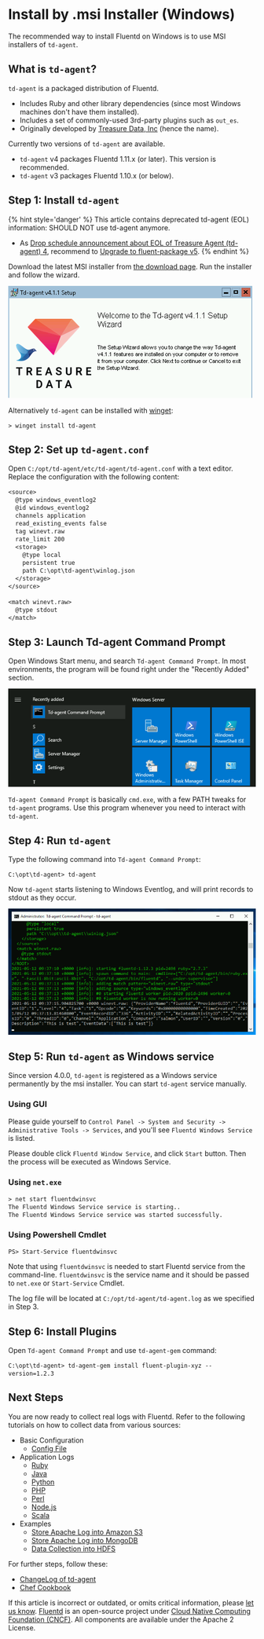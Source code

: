 # Install by .msi Installer \(Windows\)

The recommended way to install Fluentd on Windows is to use MSI installers of `td-agent`.

## What is `td-agent`?

`td-agent` is a packaged distribution of Fluentd.

* Includes Ruby and other library dependencies \(since most Windows machines don't have them installed\).
* Includes a set of commonly-used 3rd-party plugins such as `out_es`.
* Originally developed by [Treasure Data, Inc](http://www.treasuredata.com/) \(hence the name\).

Currently two versions of `td-agent` are available.

* `td-agent` v4 packages Fluentd 1.11.x \(or later\). This version is recommended.
* `td-agent` v3 packages Fluentd 1.10.x \(or below\).

## Step 1: Install `td-agent`

{% hint style='danger' %}
This article contains deprecated td-agent (EOL) information: SHOULD NOT use td-agent anymore.

* As [Drop schedule announcement about EOL of Treasure Agent (td-agent) 4](https://www.fluentd.org/blog/schedule-for-td-agent-4-eol), recommend to [Upgrade to fluent-package v5](https://www.fluentd.org/blog/upgrade-td-agent-v4-to-v5).
{% endhint %}

Download the latest MSI installer from [the download page](https://td-agent-package-browser.herokuapp.com/4/windows). Run the installer and follow the wizard.

![td-agent installation wizard](../.gitbook/assets/td-agent4-wizard.png)

Alternatively `td-agent` can be installed with [winget](https://www.microsoft.com/en-us/p/app-installer/9nblggh4nns1):

```text
> winget install td-agent
```

## Step 2: Set up `td-agent.conf`

Open `C:/opt/td-agent/etc/td-agent/td-agent.conf` with a text editor. Replace the configuration with the following content:

```text
<source>
  @type windows_eventlog2
  @id windows_eventlog2
  channels application
  read_existing_events false
  tag winevt.raw
  rate_limit 200
  <storage>
    @type local
    persistent true
    path C:\opt\td-agent\winlog.json
  </storage>
</source>

<match winevt.raw>
  @type stdout
</match>
```

## Step 3: Launch Td-agent Command Prompt

Open Windows Start menu, and search `Td-agent Command Prompt`. In most environments, the program will be found right under the "Recently Added" section.

![Windows start menu and Td-agent Command Prompt](../.gitbook/assets/td-agent4-menu.png)

`Td-agent Command Prompt` is basically `cmd.exe`, with a few PATH tweaks for `td-agent` programs. Use this program whenever you need to interact with `td-agent`.

## Step 4: Run `td-agent`

Type the following command into `Td-agent Command Prompt`:

```text
C:\opt\td-agent> td-agent
```

Now `td-agent` starts listening to Windows Eventlog, and will print records to stdout as they occur.

![Td-agent Command Prompt](../.gitbook/assets/td-agent4-prompt.png)

## Step 5: Run `td-agent` as Windows service

Since version 4.0.0, `td-agent` is registered as a Windows service permanently by the msi installer. You can start `td-agent` service manually.

### Using GUI

Please guide yourself to `Control Panel -> System and Security -> Administrative Tools -> Services`, and you'll see `Fluentd Windows Service` is listed.

Please double click `Fluentd Window Service`, and click `Start` button. Then the process will be executed as Windows Service.

### Using `net.exe`

```text
> net start fluentdwinsvc
The Fluentd Windows Service service is starting..
The Fluentd Windows Service service was started successfully.
```

### Using Powershell Cmdlet

```text
PS> Start-Service fluentdwinsvc
```

Note that using `fluentdwinsvc` is needed to start Fluentd service from the command-line. `fluentdwinsvc` is the service name and it should be passed to `net.exe` or `Start-Service` Cmdlet.

The log file will be located at `C:/opt/td-agent/td-agent.log` as we specified in Step 3.

## Step 6: Install Plugins

Open `Td-agent Command Prompt` and use `td-agent-gem` command:

```text
C:\opt\td-agent> td-agent-gem install fluent-plugin-xyz --version=1.2.3
```

## Next Steps

You are now ready to collect real logs with Fluentd. Refer to the following tutorials on how to collect data from various sources:

* Basic Configuration
  * [Config File](../configuration/config-file.md)
* Application Logs
  * [Ruby](../language-bindings/ruby.md)
  * [Java](../language-bindings/java.md)
  * [Python](../language-bindings/python.md)
  * [PHP](../language-bindings/php.md)
  * [Perl](../language-bindings/perl.md)
  * [Node.js](../language-bindings/nodejs.md)
  * [Scala](../language-bindings/scala.md)
* Examples
  * [Store Apache Log into Amazon S3](../how-to-guides/apache-to-s3.md)
  * [Store Apache Log into MongoDB](../how-to-guides/apache-to-mongodb.md)
  * [Data Collection into HDFS](../how-to-guides/http-to-hdfs.md)

For further steps, follow these:

* [ChangeLog of td-agent](https://docs.treasuredata.com/display/public/PD/The+td-agent+Change+Log)
* [Chef Cookbook](https://github.com/treasure-data/chef-td-agent/)

If this article is incorrect or outdated, or omits critical information, please [let us know](https://github.com/fluent/fluentd-docs-gitbook/issues?state=open). [Fluentd](http://www.fluentd.org/) is an open-source project under [Cloud Native Computing Foundation \(CNCF\)](https://cncf.io/). All components are available under the Apache 2 License.

